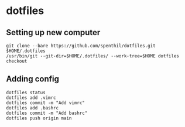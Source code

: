 # dotfiles

## Setting up new computer
```shell
git clone --bare https://github.com/spenthil/dotfiles.git $HOME/.dotfiles
/usr/bin/git --git-dir=$HOME/.dotfiles/ --work-tree=$HOME dotfiles checkout
```

## Adding config
```shell
dotfiles status
dotfiles add .vimrc
dotfiles commit -m "Add vimrc"
dotfiles add .bashrc
dotfiles commit -m "Add bashrc"
dotfiles push origin main
```
